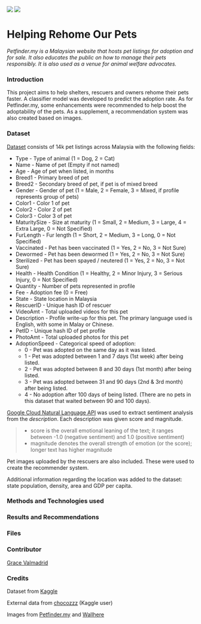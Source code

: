
<img src="https://c.wallhere.com/photos/e7/0c/1920x1200_px_animals_cats_dog-729051.jpg!d" />
<img src="https://www.petfinder.my/images/logo-575x100.png" />

# Helping Rehome Our Pets
*Petfinder.my is a Malaysian website that hosts pet listings for adoption and for sale.  It also educates the public on how to manage their pets responsibly.  It is also used as a venue for animal welfare advocates.*

### Introduction
This project aims to help shelters, rescuers and owners rehome their pets faster.  A classifier model was developed to predict the adoption rate. As for Petfinder.my, some enhancements were recommended to help boost the adoptability of the pets.  As a supplement, a recommendation system was also created based on images.

### Dataset
<a href="https://www.kaggle.com/c/petfinder-adoption-prediction">Dataset</a> consists of 14k pet listings across Malaysia with the following fields:

* Type - Type of animal (1 = Dog, 2 = Cat)
* Name - Name of pet (Empty if not named)
* Age - Age of pet when listed, in months
* Breed1 - Primary breed of pet
* Breed2 - Secondary breed of pet, if pet is of mixed breed
* Gender - Gender of pet (1 = Male, 2 = Female, 3 = Mixed, if profile represents group of pets)
* Color1 - Color 1 of pet
* Color2 - Color 2 of pet
* Color3 - Color 3 of pet
* MaturitySize - Size at maturity (1 = Small, 2 = Medium, 3 = Large, 4 = Extra Large, 0 = Not Specified)
* FurLength - Fur length (1 = Short, 2 = Medium, 3 = Long, 0 = Not Specified)
* Vaccinated - Pet has been vaccinated (1 = Yes, 2 = No, 3 = Not Sure)
* Dewormed - Pet has been dewormed (1 = Yes, 2 = No, 3 = Not Sure)
* Sterilized - Pet has been spayed / neutered (1 = Yes, 2 = No, 3 = Not Sure)
* Health - Health Condition (1 = Healthy, 2 = Minor Injury, 3 = Serious Injury, 0 = Not Specified)
* Quantity - Number of pets represented in profile
* Fee - Adoption fee (0 = Free)
* State - State location in Malaysia
* RescuerID - Unique hash ID of rescuer
* VideoAmt - Total uploaded videos for this pet
* Description - Profile write-up for this pet. The primary language used is English, with some in Malay or Chinese.
* PetID - Unique hash ID of pet profile
* PhotoAmt - Total uploaded photos for this pet
* AdoptionSpeed - Categorical speed of adoption:
    - 0 - Pet was adopted on the same day as it was listed.
    - 1 - Pet was adopted between 1 and 7 days (1st week) after being listed.
    - 2 - Pet was adopted between 8 and 30 days (1st month) after being listed.
    - 3 - Pet was adopted between 31 and 90 days (2nd & 3rd month) after being listed.
    - 4 - No adoption after 100 days of being listed. (There are no pets in this dataset that waited between 90 and 100 days).

<a href="https://cloud.google.com/natural-language/">Google Cloud Natural Language API</a> was used to extract sentiment analysis from the *description*.  Each description was given score and magnitude.

> - score is the overall emotional leaning of the text; it ranges between -1.0 (negative sentiment) and 1.0 (positive sentiment)
> - magnitude denotes the overall strength of emotion (or the score); longer text has higher magnitude

Pet images uploaded by the rescuers are also included.  These were used to create the recommender system.

Additional information regarding the location was added to the dataset: state population, density, area and GDP per capita.

### Methods and Technologies used


### Results and Recommendations

### Files

### Contributor
<a href="https://www.linkedin.com/in/valmadrid/">Grace Valmadrid</a>

### Credits
Dataset from <a href="https://www.kaggle.com/c/petfinder-adoption-prediction">Kaggle</a>

External data from <a href="https://www.kaggle.com/chocozzz/petfinder-external-data">chocozzz</a> (Kaggle user)

Images from <a href="https://www.petfinder.my">Petfinder.my</a> and <a href="https://c.wallhere.com">Wallhere</a>

